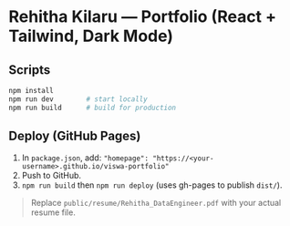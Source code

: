 # Rehitha Kilaru — Portfolio (React + Tailwind, Dark Mode)

## Scripts
```bash
npm install
npm run dev        # start locally
npm run build      # build for production
```

## Deploy (GitHub Pages)
1. In `package.json`, add: `"homepage": "https://<your-username>.github.io/viswa-portfolio"`
2. Push to GitHub.
3. `npm run build` then `npm run deploy` (uses gh-pages to publish `dist/`).

> Replace `public/resume/Rehitha_DataEngineer.pdf` with your actual resume file.
